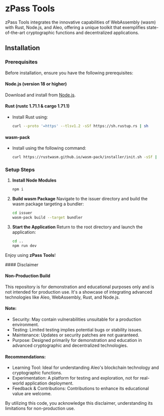 # zPass Tools

zPass Tools integrates the innovative capabilities of WebAssembly (wasm) with Rust, Node.js, and Aleo, offering a unique toolkit that exemplifies state-of-the-art cryptographic functions and decentralized applications.

## Installation

### Prerequisites

Before installation, ensure you have the following prerequisites:

#### Node.js (version 18 or higher)

Download and install from [Node.js](https://nodejs.org/en/download/).

#### Rust (rustc 1.71.1 & cargo 1.71.1)

- Install Rust using:
  ```bash
  curl --proto '=https' --tlsv1.2 -sSf https://sh.rustup.rs | sh
  ```

#### wasm-pack

- Install using the following command:
  ```bash
  curl https://rustwasm.github.io/wasm-pack/installer/init.sh -sSf | sh
  ```

### Setup Steps

1. **Install Node Modules**

   ```bash
   npm i
   ```

2. **Build wasm Package**
   Navigate to the issuer directory and build the wasm package targeting a bundler:

   ```bash
   cd issuer
   wasm-pack build --target bundler
   ```

3. **Start the Application**
   Return to the root directory and launch the application:
   ```bash
   cd ..
   npm run dev
   ```

Enjoy using **zPass Tools**!

<Disclaimer>
#### Disclaimer

#### Non-Production Build

This repository is for demonstration and educational purposes only and is not intended for production use. It's a showcase of integrating advanced technologies like Aleo, WebAssembly, Rust, and Node.js.

#### Note:
- Security: May contain vulnerabilities unsuitable for a production environment.
- Testing: Limited testing implies potential bugs or stability issues.
- Maintenance: Updates or security patches are not guaranteed.
- Purpose: Designed primarily for demonstration and education in advanced cryptographic and decentralized technologies.

#### Recommendations:

- Learning Tool: Ideal for understanding Aleo's blockchain technology and cryptographic functions.
- Experimentation: A platform for testing and exploration, not for real-world application deployment.
- Feedback & Contributions: Contributions to enhance its educational value are welcome.

By utilizing this code, you acknowledge this disclaimer, understanding its limitations for non-production use.

</Disclaimer>

